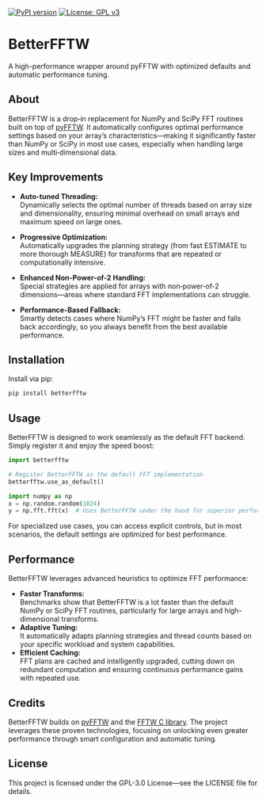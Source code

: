 [![PyPI version](https://badge.fury.io/py/betterfftw.svg)](https://badge.fury.io/py/betterfftw)
[![License: GPL v3](https://img.shields.io/badge/License-GPLv3-blue.svg)](https://www.gnu.org/licenses/gpl-3.0)

# BetterFFTW

A high-performance wrapper around pyFFTW with optimized defaults and automatic performance tuning.

## About

BetterFFTW is a drop‑in replacement for NumPy and SciPy FFT routines built on top of [pyFFTW](https://github.com/pyFFTW/pyFFTW). It automatically configures optimal performance settings based on your array’s characteristics—making it significantly faster than NumPy or SciPy in most use cases, especially when handling large sizes and multi‑dimensional data.

## Key Improvements

- **Auto-tuned Threading:**  
  Dynamically selects the optimal number of threads based on array size and dimensionality, ensuring minimal overhead on small arrays and maximum speed on large ones.

- **Progressive Optimization:**  
  Automatically upgrades the planning strategy (from fast ESTIMATE to more thorough MEASURE) for transforms that are repeated or computationally intensive.

- **Enhanced Non-Power-of-2 Handling:**  
  Special strategies are applied for arrays with non‑power‑of‑2 dimensions—areas where standard FFT implementations can struggle.

- **Performance-Based Fallback:**  
  Smartly detects cases where NumPy’s FFT might be faster and falls back accordingly, so you always benefit from the best available performance.

## Installation

Install via pip:

```bash
pip install betterfftw
```

## Usage

BetterFFTW is designed to work seamlessly as the default FFT backend. Simply register it and enjoy the speed boost:

```python
import betterfftw

# Register BetterFFTW as the default FFT implementation
betterfftw.use_as_default()

import numpy as np
x = np.random.random(1024)
y = np.fft.fft(x)  # Uses BetterFFTW under the hood for superior performance!
```

For specialized use cases, you can access explicit controls, but in most scenarios, the default settings are optimized for best performance.

## Performance

BetterFFTW leverages advanced heuristics to optimize FFT performance:
- **Faster Transforms:**  
  Benchmarks show that BetterFFTW is a lot faster than the default NumPy or SciPy FFT routines, particularly for large arrays and high-dimensional transforms.
- **Adaptive Tuning:**  
  It automatically adapts planning strategies and thread counts based on your specific workload and system capabilities.
- **Efficient Caching:**  
  FFT plans are cached and intelligently upgraded, cutting down on redundant computation and ensuring continuous performance gains with repeated use.

## Credits

BetterFFTW builds on [pyFFTW](https://github.com/pyFFTW/pyFFTW) and the [FFTW C library](http://www.fftw.org/). The project leverages these proven technologies, focusing on unlocking even greater performance through smart configuration and automatic tuning.

## License

This project is licensed under the GPL-3.0 License—see the LICENSE file for details.